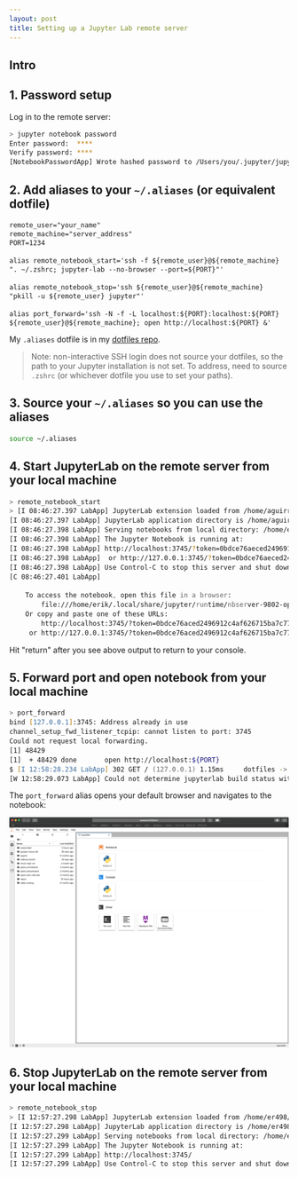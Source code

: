 ```yaml
---
layout: post
title: Setting up a Jupyter Lab remote server
---
```


## Intro

## 1. Password setup

Log in to the remote server:

```zsh
> jupyter notebook password
Enter password:  ****
Verify password: ****
[NotebookPasswordApp] Wrote hashed password to /Users/you/.jupyter/jupyter_notebook_config.json
```

## 2. Add aliases to your `~/.aliases` (or equivalent dotfile)

```
remote_user="your_name"
remote_machine="server_address"
PORT=1234

alias remote_notebook_start='ssh -f ${remote_user}@${remote_machine} ". ~/.zshrc; jupyter-lab --no-browser --port=${PORT}"'

alias remote_notebook_stop='ssh ${remote_user}@${remote_machine} "pkill -u ${remote_user} jupyter"'

alias port_forward='ssh -N -f -L localhost:${PORT}:localhost:${PORT} ${remote_user}@${remote_machine}; open http://localhost:${PORT} &'
```

My `.aliases` dotfile is in my [dotfiles repo](https://github.com/erikr/dotfiles/blob/master/.aliases).

> Note: non-interactive SSH login does not source your dotfiles, so the path to your Jupyter installation is not set. To address, need to source `.zshrc` (or whichever dotfile you use to set your paths).

## 3. Source your `~/.aliases` so you can use the aliases
```zsh
source ~/.aliases
```

## 4. Start JupyterLab on the remote server from your local machine

```zsh
> remote_notebook_start
> [I 08:46:27.397 LabApp] JupyterLab extension loaded from /home/aguirrelab/anaconda3/envs/py37/lib/python3.7/site-packages/jupyterlab
[I 08:46:27.397 LabApp] JupyterLab application directory is /home/aguirrelab/anaconda3/envs/py37/share/jupyter/lab
[I 08:46:27.398 LabApp] Serving notebooks from local directory: /home/erik
[I 08:46:27.398 LabApp] The Jupyter Notebook is running at:
[I 08:46:27.398 LabApp] http://localhost:3745/?token=0bdce76aeced2496912c4af62633715ba7c771c31e82f877
[I 08:46:27.398 LabApp]  or http://127.0.0.1:3745/?token=0bdce76aeced2496912c4af62633715ba7c771c31e82f877
[I 08:46:27.398 LabApp] Use Control-C to stop this server and shut down all kernels (twice to skip confirmation).
[C 08:46:27.401 LabApp]

    To access the notebook, open this file in a browser:
        file:///home/erik/.local/share/jupyter/runtime/nbserver-9802-open.html
    Or copy and paste one of these URLs:
        http://localhost:3745/?token=0bdce76aced2496912c4af626715ba7c771c31e82f877
     or http://127.0.0.1:3745/?token=0bdce76aced2496912c4af626715ba7c771c31e82f877
```

Hit "return" after you see above output to return to your console.

## 5. Forward port and open notebook from your local machine
```zsh
> port_forward
bind [127.0.0.1]:3745: Address already in use
channel_setup_fwd_listener_tcpip: cannot listen to port: 3745
Could not request local forwarding.
[1] 48429
[1]  + 48429 done       open http://localhost:${PORT}
$ [I 12:58:28.234 LabApp] 302 GET / (127.0.0.1) 1.15ms     dotfiles -> master
[W 12:58:29.073 LabApp] Could not determine jupyterlab build status without nodejs
```

The `port_forward` alias opens your default browser and navigates to the notebook:

![](/assets/jupyter-screenshot.png)


## 6. Stop JupyterLab on the remote server from your local machine

```zsh
> remote_notebook_stop
> [I 12:57:27.298 LabApp] JupyterLab extension loaded from /home/er498/anaconda3/envs/py37/lib/python3.7/site-packages/jupyterlab
[I 12:57:27.298 LabApp] JupyterLab application directory is /home/er498/anaconda3/envs/py37/share/jupyter/lab
[I 12:57:27.299 LabApp] Serving notebooks from local directory: /home/er498
[I 12:57:27.299 LabApp] The Jupyter Notebook is running at:
[I 12:57:27.299 LabApp] http://localhost:3745/
[I 12:57:27.299 LabApp] Use Control-C to stop this server and shut down all kernels (twice to skip confirmation).
```
